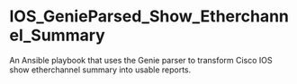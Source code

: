 # IOS_GenieParsed_Show_Etherchannel_Summary
An Ansible playbook that uses the Genie parser to transform Cisco IOS show etherchannel summary into usable reports.
